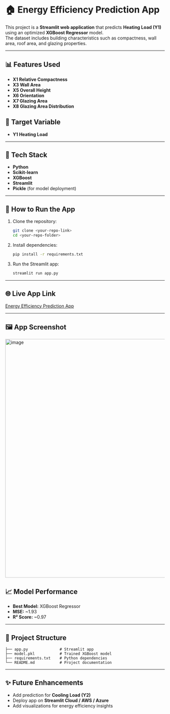 # 🏠 Energy Efficiency Prediction App

This project is a **Streamlit web application** that predicts **Heating Load (Y1)** using an optimized **XGBoost Regressor** model.  
The dataset includes building characteristics such as compactness, wall area, roof area, and glazing properties.

---

## 📊 Features Used
- **X1 Relative Compactness**
- **X3 Wall Area**
- **X5 Overall Height**
- **X6 Orientation**
- **X7 Glazing Area**
- **X8 Glazing Area Distribution**

## 🎯 Target Variable
- **Y1 Heating Load**

---

## 🚀 Tech Stack
- **Python**
- **Scikit-learn**
- **XGBoost**
- **Streamlit**
- **Pickle** (for model deployment)

---

## 📌 How to Run the App

1. Clone the repository:
   ```bash
   git clone <your-repo-link>
   cd <your-repo-folder>
   ```

2. Install dependencies:
   ```bash
   pip install -r requirements.txt
   ```

3. Run the Streamlit app:
   ```bash
   streamlit run app.py
   ```

---

## 🌐 Live App Link
[Energy Efficiency Prediction App](http://localhost:8501/)

---

## 🖼️ App Screenshot
<img width="867" height="755" alt="image" src="https://github.com/user-attachments/assets/61c4c416-c61b-48b4-bd12-76539ea198a1" />


## 📈 Model Performance
- **Best Model:** XGBoost Regressor
- **MSE:** ~1.93
- **R² Score:** ~0.97

---

## 📂 Project Structure
```
├── app.py              # Streamlit app
├── model.pkl           # Trained XGBoost model
├── requirements.txt    # Python dependencies
└── README.md           # Project documentation
```

---

## ✨ Future Enhancements
- Add prediction for **Cooling Load (Y2)**
- Deploy app on **Streamlit Cloud / AWS / Azure**
- Add visualizations for energy efficiency insights
